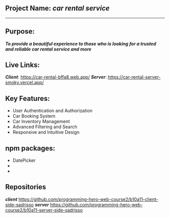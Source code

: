 ## Project Name: ***car rental service***
***

## Purpose: 
***To provide a beautiful experience to those who is looking for a trusted and reliable car rental service and more***

## Live Links: 
***Client***: https://car-rental-bffa8.web.app/
***Server***: https://car-rental-server-smoky.vercel.app/

## Key Features: 
- User Authentication and Authorization
- Car Booking System
- Car Inventory Management
- Advanced Filtering and Search
- Responsive and Intuitive Design

## npm packages: 
- DatePicker
- 
-

## Repositories
***client***
https://github.com/programming-hero-web-course2/b10a11-client-side-sadrisso
***server***
https://github.com/programming-hero-web-course2/b10a11-server-side-sadrisso

